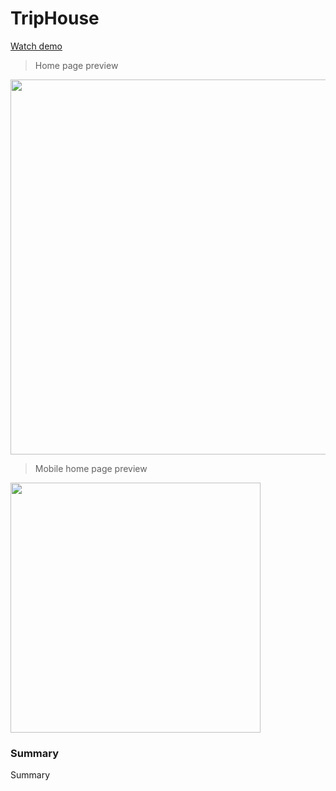 # TripHouse


[Watch demo](https://evgenywas.github.io/triphouse/)

> Home page preview

<img src="previews/preview-start-page.jpg" width="600">

> Mobile home page preview

<img src="previews/preview-quiz-page-questions.jpg" width="400">

### Summary
Summary